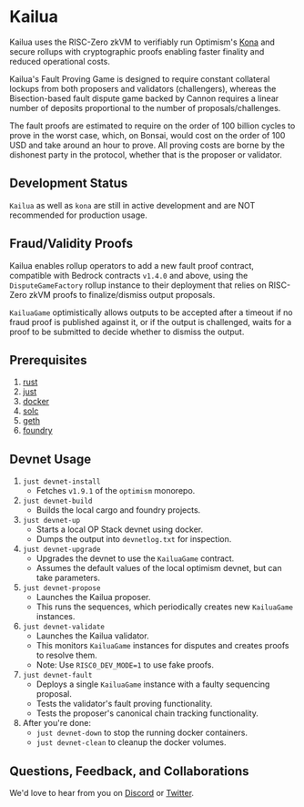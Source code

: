 # Kailua

Kailua uses the RISC-Zero zkVM to verifiably run Optimism's [Kona][kona] and secure rollups with cryptographic proofs enabling faster finality and reduced operational costs.

Kailua's Fault Proving Game is designed to require constant collateral lockups from both proposers and validators (challengers), whereas the Bisection-based fault dispute game backed by Cannon requires a linear number of deposits proportional to the number of proposals/challenges.

The fault proofs are estimated to require on the order of 100 billion cycles to prove in the worst case, which, on Bonsai, would cost on the order of 100 USD and take around an hour to prove.
All proving costs are borne by the dishonest party in the protocol, whether that is the proposer or validator.

## Development Status

`Kailua` as well as `kona` are still in active development and are NOT recommended for production usage.

## Fraud/Validity Proofs

Kailua enables rollup operators to add a new fault proof contract, compatible with Bedrock contracts `v1.4.0` and above, using the `DisputeGameFactory` rollup instance to their deployment that relies on RISC-Zero zkVM proofs to finalize/dismiss output proposals.

`KailuaGame` optimistically allows outputs to be accepted after a timeout if no fraud proof is published against it, or if the output is challenged, waits for a proof to be submitted to decide whether to dismiss the output.

## Prerequisites
1. [rust](https://www.rust-lang.org/tools/install)
2. [just](https://just.systems/man/en/)
3. [docker](https://www.docker.com/)
4. [solc](https://docs.soliditylang.org/en/latest/installing-solidity.html)
5. [geth](https://geth.ethereum.org/docs/getting-started/installing-geth)
6. [foundry](https://book.getfoundry.sh/getting-started/installation)

## Devnet Usage

1. `just devnet-install`
   * Fetches `v1.9.1` of the `optimism` monorepo.
2. `just devnet-build`
   * Builds the local cargo and foundry projects.
3. `just devnet-up`
   * Starts a local OP Stack devnet using docker.
   * Dumps the output into `devnetlog.txt` for inspection.
4. `just devnet-upgrade`
   * Upgrades the devnet to use the `KailuaGame` contract.
   * Assumes the default values of the local optimism devnet, but can take parameters.
5. `just devnet-propose`
   * Launches the Kailua proposer.
   * This runs the sequences, which periodically creates new `KailuaGame` instances.
6. `just devnet-validate`
   * Launches the Kailua validator.
   * This monitors `KailuaGame` instances for disputes and creates proofs to resolve them.
   * Note: Use `RISC0_DEV_MODE=1` to use fake proofs.
7. `just devnet-fault`
   * Deploys a single `KailuaGame` instance with a faulty sequencing proposal.
   * Tests the validator's fault proving functionality.
   * Tests the proposer's canonical chain tracking functionality.
8. After you're done:
   * `just devnet-down` to stop the running docker containers.
   * `just devnet-clean` to cleanup the docker volumes.

## Questions, Feedback, and Collaborations

We'd love to hear from you on [Discord][discord] or [Twitter][twitter].

[bonsai access]: https://bonsai.xyz/apply
[cargo-risczero]: https://docs.rs/cargo-risczero
[crates]: https://github.com/risc0/risc0/blob/main/README.md#rust-binaries
[dev-docs]: https://dev.risczero.com
[dev-mode]: https://dev.risczero.com/api/generating-proofs/dev-mode
[discord]: https://discord.gg/risczero
[docs.rs]: https://docs.rs/releases/search?query=risc0
[examples]: https://github.com/risc0/risc0/tree/main/examples
[risc0-build]: https://docs.rs/risc0-build
[risc0-repo]: https://www.github.com/risc0/risc0
[risc0-zkvm]: https://docs.rs/risc0-zkvm
[rustup]: https://rustup.rs
[rust-toolchain]: rust-toolchain.toml
[twitter]: https://twitter.com/risczero
[zkvm-overview]: https://dev.risczero.com/zkvm
[zkhack-iii]: https://www.youtube.com/watch?v=Yg_BGqj_6lg&list=PLcPzhUaCxlCgig7ofeARMPwQ8vbuD6hC5&index=5
[kona]: https://github.com/ethereum-optimism/kona

